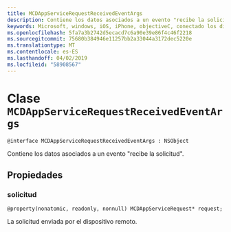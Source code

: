 ```yaml
---
title: MCDAppServiceRequestReceivedEventArgs
description: Contiene los datos asociados a un evento "recibe la solicitud".
keywords: Microsoft, windows, iOS, iPhone, objectiveC, conectado los dispositivos, proyecto Roma
ms.openlocfilehash: 5fa7a3b2742d5ecacd7c6a90e39e86f4c46f2218
ms.sourcegitcommit: 75680b384946e11257bb2a33044a3172dec5220e
ms.translationtype: MT
ms.contentlocale: es-ES
ms.lasthandoff: 04/02/2019
ms.locfileid: "58908567"
---
```

# <a name="class-mcdappservicerequestreceivedeventargs"></a>Clase `MCDAppServiceRequestReceivedEventArgs` 

```
@interface MCDAppServiceRequestReceivedEventArgs : NSObject
```  
Contiene los datos asociados a un evento "recibe la solicitud".

## <a name="properties"></a>Propiedades

### <a name="request"></a>solicitud
`@property(nonatomic, readonly, nonnull) MCDAppServiceRequest* request;`

La solicitud enviada por el dispositivo remoto.